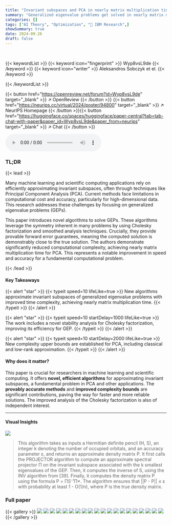 ```yaml
---
title: "Invariant subspaces and PCA in nearly matrix multiplication time"
summary: "Generalized eigenvalue problems get solved in nearly matrix multiplication time, providing new, faster PCA algorithms!"
categories: []
tags: ["AI Theory", "Optimization", "🏢 IBM Research",]
showSummary: true
date: 2024-09-26
draft: false
---
```


<br>

{{< keywordList >}}
{{< keyword icon="fingerprint" >}} Wyp8vsL9de {{< /keyword >}}
{{< keyword icon="writer" >}} Aleksandros Sobczyk et el. {{< /keyword >}}
 
{{< /keywordList >}}

{{< button href="https://openreview.net/forum?id=Wyp8vsL9de" target="_blank" >}}
↗ OpenReview
{{< /button >}}
{{< button href="https://neurips.cc/virtual/2024/poster/94800" target="_blank" >}}
↗ NeurIPS Homepage
{{< /button >}}{{< button href="https://huggingface.co/spaces/huggingface/paper-central?tab=tab-chat-with-paper&paper_id=Wyp8vsL9de&paper_from=neurips" target="_blank" >}}
↗ Chat
{{< /button >}}



<audio controls>
    <source src="https://ai-paper-reviewer.com/Wyp8vsL9de/podcast.wav" type="audio/wav">
    Your browser does not support the audio element.
</audio>


### TL;DR


{{< lead >}}

Many machine learning and scientific computing applications rely on efficiently approximating invariant subspaces, often through techniques like Principal Component Analysis (PCA).  Current methods face limitations in computational cost and accuracy, particularly for high-dimensional data.  This research addresses these challenges by focusing on generalized eigenvalue problems (GEPs). 

This paper introduces novel algorithms to solve GEPs. These algorithms leverage the symmetry inherent in many problems by using Cholesky factorization and smoothed analysis techniques.  Crucially, they provide provable forward error guarantees, meaning the computed solution is demonstrably close to the true solution. The authors demonstrate significantly reduced computational complexity, achieving nearly matrix multiplication time for PCA. This represents a notable improvement in speed and accuracy for a fundamental computational problem.

{{< /lead >}}


#### Key Takeaways

{{< alert "star" >}}
{{< typeit speed=10 lifeLike=true >}} New algorithms approximate invariant subspaces of generalized eigenvalue problems with improved time complexity, achieving nearly matrix multiplication time. {{< /typeit >}}
{{< /alert >}}

{{< alert "star" >}}
{{< typeit speed=10 startDelay=1000 lifeLike=true >}} The work includes a novel stability analysis for Cholesky factorization, improving its efficiency for GEP. {{< /typeit >}}
{{< /alert >}}

{{< alert "star" >}}
{{< typeit speed=10 startDelay=2000 lifeLike=true >}} New complexity upper bounds are established for PCA, including classical and low-rank approximation. {{< /typeit >}}
{{< /alert >}}

#### Why does it matter?
This paper is crucial for researchers in machine learning and scientific computing.  It offers **novel, efficient algorithms** for approximating invariant subspaces, a fundamental problem in PCA and other applications.  The **provably accurate methods** and **improved complexity bounds** are significant contributions, paving the way for faster and more reliable solutions.  The improved analysis of the Cholesky factorization is also of independent interest.

------
#### Visual Insights



![](https://ai-paper-reviewer.com/Wyp8vsL9de/figures_59_1.jpg)

> This algorithm takes as inputs a Hermitian definite pencil (H, S), an integer k denoting the number of occupied orbitals, and an accuracy parameter ε, and returns an approximate density matrix P. It first calls the PROJECTOR algorithm to compute an approximate spectral projector Π on the invariant subspace associated with the k smallest eigenvalues of the GEP. Then, it computes the inverse of S, using the INV algorithm from [39]. Finally, it computes the density matrix P using the formula P = ΠS⁻¹Π*. The algorithm ensures that ||P - P|| ≤ ε with probability at least 1 - O(1/n), where P is the true density matrix.







### Full paper

{{< gallery >}}
<img src="https://ai-paper-reviewer.com/Wyp8vsL9de/1.png" class="grid-w50 md:grid-w33 xl:grid-w25" />
<img src="https://ai-paper-reviewer.com/Wyp8vsL9de/2.png" class="grid-w50 md:grid-w33 xl:grid-w25" />
<img src="https://ai-paper-reviewer.com/Wyp8vsL9de/3.png" class="grid-w50 md:grid-w33 xl:grid-w25" />
<img src="https://ai-paper-reviewer.com/Wyp8vsL9de/4.png" class="grid-w50 md:grid-w33 xl:grid-w25" />
<img src="https://ai-paper-reviewer.com/Wyp8vsL9de/5.png" class="grid-w50 md:grid-w33 xl:grid-w25" />
<img src="https://ai-paper-reviewer.com/Wyp8vsL9de/6.png" class="grid-w50 md:grid-w33 xl:grid-w25" />
<img src="https://ai-paper-reviewer.com/Wyp8vsL9de/7.png" class="grid-w50 md:grid-w33 xl:grid-w25" />
<img src="https://ai-paper-reviewer.com/Wyp8vsL9de/8.png" class="grid-w50 md:grid-w33 xl:grid-w25" />
<img src="https://ai-paper-reviewer.com/Wyp8vsL9de/9.png" class="grid-w50 md:grid-w33 xl:grid-w25" />
<img src="https://ai-paper-reviewer.com/Wyp8vsL9de/10.png" class="grid-w50 md:grid-w33 xl:grid-w25" />
<img src="https://ai-paper-reviewer.com/Wyp8vsL9de/11.png" class="grid-w50 md:grid-w33 xl:grid-w25" />
<img src="https://ai-paper-reviewer.com/Wyp8vsL9de/12.png" class="grid-w50 md:grid-w33 xl:grid-w25" />
<img src="https://ai-paper-reviewer.com/Wyp8vsL9de/13.png" class="grid-w50 md:grid-w33 xl:grid-w25" />
<img src="https://ai-paper-reviewer.com/Wyp8vsL9de/14.png" class="grid-w50 md:grid-w33 xl:grid-w25" />
<img src="https://ai-paper-reviewer.com/Wyp8vsL9de/15.png" class="grid-w50 md:grid-w33 xl:grid-w25" />
<img src="https://ai-paper-reviewer.com/Wyp8vsL9de/16.png" class="grid-w50 md:grid-w33 xl:grid-w25" />
<img src="https://ai-paper-reviewer.com/Wyp8vsL9de/17.png" class="grid-w50 md:grid-w33 xl:grid-w25" />
<img src="https://ai-paper-reviewer.com/Wyp8vsL9de/18.png" class="grid-w50 md:grid-w33 xl:grid-w25" />
<img src="https://ai-paper-reviewer.com/Wyp8vsL9de/19.png" class="grid-w50 md:grid-w33 xl:grid-w25" />
<img src="https://ai-paper-reviewer.com/Wyp8vsL9de/20.png" class="grid-w50 md:grid-w33 xl:grid-w25" />
{{< /gallery >}}